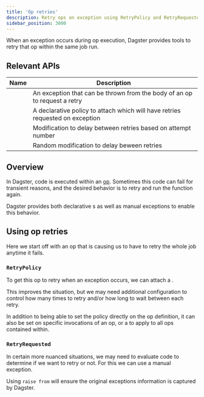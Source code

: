 ```yaml
---
title: 'Op retries'
description: Retry ops on exception using RetryPolicy and RetryRequested
sidebar_position: 3000
---
```


When an exception occurs during op execution, Dagster provides tools to retry that op within the same job run.

## Relevant APIs

| Name                                                  | Description                                                                   |
| ----------------------------------------------------- | ----------------------------------------------------------------------------- |
| <PyObject module="dagster" object="RetryRequested" /> | An exception that can be thrown from the body of an op to request a retry     |
| <PyObject module="dagster" object="RetryPolicy"  />   | A declarative policy to attach which will have retries requested on exception |
| <PyObject module="dagster" object="Backoff"  />       | Modification to delay between retries based on attempt number                 |
| <PyObject module="dagster" object="Jitter"  />        | Random modification to delay beween retries                                   |

## Overview

In Dagster, code is executed within an [op](/concepts/ops-jobs-graphs/ops). Sometimes this code can fail for transient reasons, and the desired behavior is to retry and run the function again.

Dagster provides both declarative <PyObject module="dagster" object="RetryPolicy"  />s as well as manual <PyObject module="dagster" object="RetryRequested" /> exceptions to enable this behavior.

## Using op retries

Here we start off with an op that is causing us to have to retry the whole job anytime it fails.

<CodeExample path="docs_snippets/docs_snippets/concepts/ops_jobs_graphs/retries.py" startAfter="problem_start" endBefore="problem_end" />

### `RetryPolicy`

To get this op to retry when an exception occurs, we can attach a <PyObject module="dagster" object="RetryPolicy" />.

<CodeExample path="docs_snippets/docs_snippets/concepts/ops_jobs_graphs/retries.py" startAfter="policy_start" endBefore="policy_end" />

This improves the situation, but we may need additional configuration to control how many times to retry and/or how long to wait between each retry.

<CodeExample path="docs_snippets/docs_snippets/concepts/ops_jobs_graphs/retries.py" startAfter="policy2_start" endBefore="policy2_end" />

In addition to being able to set the policy directly on the op definition, it can also be set on specific invocations of an op, or a <PyObject section="jobs" module="dagster" object="job" decorator /> to apply to all ops contained within.

<CodeExample path="docs_snippets/docs_snippets/concepts/ops_jobs_graphs/retries.py" startAfter="policy3_start" endBefore="policy3_end" />

### `RetryRequested`

In certain more nuanced situations, we may need to evaluate code to determine if we want to retry or not. For this we can use a manual <PyObject module="dagster" object="RetryRequested" /> exception.

<CodeExample path="docs_snippets/docs_snippets/concepts/ops_jobs_graphs/retries.py" startAfter="manual_start" endBefore="manual_end" />

Using `raise from` will ensure the original exceptions information is captured by Dagster.
